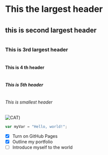 # <h1>This the largest header</h1>
# <h2>this is second largest header</h>
# <h3>This is 3rd largest header</h3>
# <h4>This is 4 th header</h4>
# <h5>This is 5th  header</h4>
# <h6>This is smallest header</h6>
![CAT](https://octodex.github.com/images/yaktocat.png))


``` javascript
var myVar = "Hello, world!";
```

- [x] Turn on GitHub Pages
- [x] Outline my portfolio
- [ ] Introduce myself to the world

